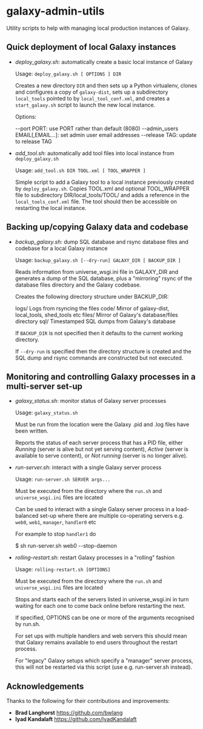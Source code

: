 galaxy-admin-utils
==================

Utility scripts to help with managing local production instances of Galaxy.

Quick deployment of local Galaxy instances
------------------------------------------

 * _deploy_galaxy.sh_: automatically create a basic local instance of Galaxy

   Usage: `deploy_galaxy.sh [ OPTIONS ] DIR`

   Creates a new directory `DIR` and then sets up a Python virtualenv, clones
   and configures a copy of `galaxy-dist`, sets up a subdirectory `local_tools`
   pointed to by `local_tool_conf.xml`, and creates a `start_galaxy.sh` script
   to launch the new local instance.

   Options:

   --port PORT: use PORT rather than default (8080)
   --admin_users EMAIL[,EMAIL...]: set admin user email addresses
   --release TAG: update to release TAG

 * _add_tool.sh_: automatically add tool files into local instance from `deploy_galaxy.sh`

   Usage: `add_tool.sh DIR TOOL.xml [ TOOL_WRAPPER ]`

   Simple script to add a Galaxy tool to a local instance previously created by
   `deploy_galaxy.sh`. Copies TOOL.xml and optional TOOL_WRAPPER file to subdirectory
   DIR/local_tools/TOOL/ and adds a reference in the `local_tools_conf.xml` file.
   The tool should then be accessible on restarting the local instance.


Backing up/copying Galaxy data and codebase
-------------------------------------------

 * _backup_galaxy.sh_: dump SQL database and rsync database files and
   codebase for a local Galaxy instance

   Usage: `backup_galaxy.sh [--dry-run] GALAXY_DIR [ BACKUP_DIR ]`

   Reads information from universe_wsgi.ini file in GALAXY_DIR and
   generates a dump of the SQL database, plus a "mirroring" rsync
   of the database files directory and the Galaxy codebase.

   Creates the following directory structure under BACKUP_DIR:

    logs/    Logs from rsyncing the files
    code/    Mirror of galaxy-dist, local_tools, shed_tools etc
    files/   Mirror of Galaxy's database/files directory
    sql/     Timestamped SQL dumps from Galaxy's database

   If `BACKUP_DIR` is not specified then it defaults to the current
   working directory.

   If `--dry-run` is specified then the directory structure is
   created and the SQL dump and rsync commands are constructed but
   not executed.

Monitoring and controlling Galaxy processes in a multi-server set-up
--------------------------------------------------------------------

 * _galaxy_status.sh_: monitor status of Galaxy server processes

   Usage: `galaxy_status.sh`

   Must be run from the location were the Galaxy .pid and .log files have been
   written.

   Reports the status of each server process that has a PID file, either
   _Running_ (server is alive but not yet serving content), _Active_ (server
   is available to serve content), or _Not running_ (server is no longer
   alive).

*  _run-server.sh_: interact with a single Galaxy server process

   Usage: `run-server.sh SERVER args...`

   Must be executed from the directory where the `run.sh` and `universe_wsgi.ini`
   files are located

   Can be used to interact with a single Galaxy server process in a load-balanced 
   set-up where there are multiple co-operating servers e.g. `web0`, `web1`,
   `manager`, `handler0` etc

   For example to stop `handler1` do

      $ sh run-server.sh web0 --stop-daemon

*  _rolling-restart.sh_: restart Galaxy processes in a "rolling" fashion

   Usage: `rolling-restart.sh [OPTIONS]`

   Must be executed from the directory where the `run.sh` and `universe_wsgi.ini`
   files are located

   Stops and starts each of the servers listed in universe_wsgi.ini in turn
   waiting for each one to come back online before restarting the next.

   If specified, OPTIONS can be one or more of the arguments recognised by run.sh.

   For set ups with multiple handlers and web servers this should mean that Galaxy
   remains available to end users throughout the restart process.

   For "legacy" Galaxy setups which specify a "manager" server process, this will
   not be restarted via this script (use e.g. run-server.sh instead).


Acknowledgements
----------------

Thanks to the following for their contributions and improvements:

 * __Brad Langhorst__ <https://github.com/bwlang>
 * __Iyad Kandalaft__ <https://github.com/IyadKandalaft>